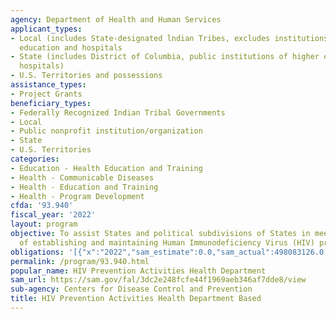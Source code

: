 ```yaml
---
agency: Department of Health and Human Services
applicant_types:
- Local (includes State-designated lndian Tribes, excludes institutions of higher
  education and hospitals
- State (includes District of Columbia, public institutions of higher education and
  hospitals)
- U.S. Territories and possessions
assistance_types:
- Project Grants
beneficiary_types:
- Federally Recognized Indian Tribal Governments
- Local
- Public nonprofit institution/organization
- State
- U.S. Territories
categories:
- Education - Health Education and Training
- Health - Communicable Diseases
- Health - Education and Training
- Health - Program Development
cfda: '93.940'
fiscal_year: '2022'
layout: program
objective: To assist States and political subdivisions of States in meeting the cost
  of establishing and maintaining Human Immunodeficiency Virus (HIV) prevention programs.
obligations: '[{"x":"2022","sam_estimate":0.0,"sam_actual":498083126.0,"usa_spending_actual":496718665.3},{"x":"2023","sam_estimate":476624517.0,"sam_actual":0.0,"usa_spending_actual":476526064.38},{"x":"2024","sam_estimate":476624517.0,"sam_actual":0.0,"usa_spending_actual":0.0}]'
permalink: /program/93.940.html
popular_name: HIV Prevention Activities Health Department
sam_url: https://sam.gov/fal/3dc2e248fcfe44f1969aeb346af7dde8/view
sub-agency: Centers for Disease Control and Prevention
title: HIV Prevention Activities Health Department Based
---
```

